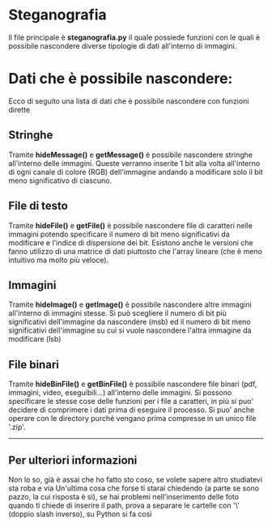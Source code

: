 # Steganografia

Il file principale è **steganografia.py** il quale possiede funzioni con le quali è possibile nascondere diverse tipologie di dati all'interno di immagini.


# Dati che è possibile nascondere:

Ecco di seguito una lista di dati che è possibile nascondere con funzioni dirette

## Stringhe

Tramite **hideMessage()** e **getMessage()** è possibile nascondere stringhe all'interno delle immagini. Queste verranno inserite 1 bit alla volta all'interno di ogni canale di colore (RGB) dell'immagine andando a modificare solo il bit meno significativo di ciascuno.

## File di testo

Tramite **hideFile()** e **getFile()** è possibile nascondere file di caratteri nelle immagini potendo specificare il numero di bit meno significativi da modificare e l'indice di dispersione dei bit. Esistono anche le versioni che fanno utilizzo di una matrice di dati piuttosto che l'array lineare (che è meno intuitivo ma molto più veloce).

## Immagini

Tramite **hideImage()** e **getImage()** è possibile nascondere altre immagini all'interno di immagini stesse. Si può scegliere il numero di bit più significativi dell'immagine da nascondere (msb) ed il numero di bit meno significativi dell'immagine su cui si vuole nascondere l'altra immagine da modificare (lsb)


## File binari

Tramite **hideBinFile()** e **getBinFile()** è possibile nascondere file binari (pdf, immagini, video, eseguibili...) all'interno delle immagini. Si possono specificare le stesse cose delle funzioni per i file a caratteri, in più si puo' decidere di comprimere i dati prima di eseguire il processo. Si puo' anche operare con le directory purché vengano prima compresse in un unico file '.zip'.

___
## Per ulteriori informazioni
Non lo so, già è assai che ho fatto sto coso, se volete sapere altro studiatevi sta roba e via
Un'ultima cosa che forse ti starai chiedendo (a parte se sono pazzo, la cui risposta è sì), se hai problemi
nell'inserimento delle foto quando ti chiede di inserire il path, prova a separare le cartelle con '\\\' (doppio slash inverso), su Python si fa così
